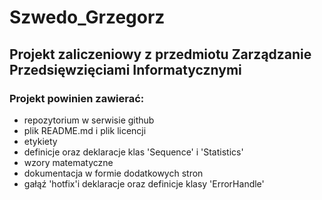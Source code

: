 # Szwedo_Grzegorz


## Projekt zaliczeniowy z przedmiotu Zarządzanie Przedsięwzięciami Informatycznymi

### Projekt powinien zawierać:


- repozytorium w serwisie github
- plik README.md i plik licencji
- etykiety
- definicje oraz deklaracje klas 'Sequence' i 'Statistics'
- wzory matematyczne
- dokumentacja w formie dodatkowych stron
- gałąź 'hotfix'i deklaracje oraz definicje klasy 'ErrorHandle'

